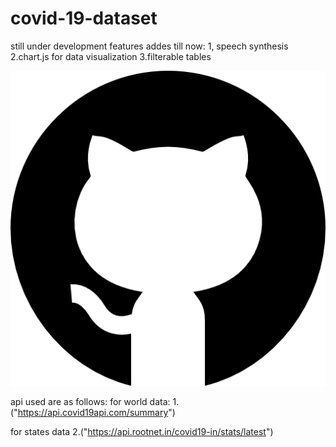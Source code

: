 # covid-19-dataset 
still under development
 features addes till now:
 1, speech synthesis
 2.chart.js for data visualization
 3.filterable tables 
 
 ![](public/images/github.png)
 
 api used are as follows:
 for world data:
 1.("https://api.covid19api.com/summary")
 
 for states data
2.("https://api.rootnet.in/covid19-in/stats/latest")


 
 
